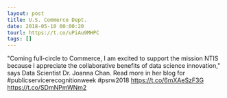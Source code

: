 ```yaml
---
layout: post
title: U.S. Commerce Dept.
date: 2018-05-10 00:00:20
tourl: https://t.co/uPiAu9MHPC
tags: []
---
```

"Coming full-circle to Commerce, I am excited to support the mission NTIS because I appreciate the collaborative benefits of data science innovation," says Data Scientist Dr. Joanna Chan. Read more in her blog for #publicservicerecognitionweek #psrw2018  https://t.co/6mXAeSzF3G https://t.co/SDmNPmWNm2